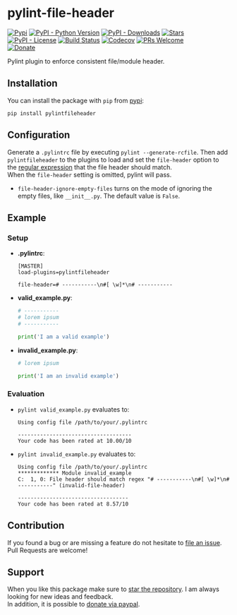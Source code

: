 # pylint-file-header

[![Pypi](https://img.shields.io/pypi/v/pylintfileheader.svg?style=flat-square)](https://pypi.python.org/pypi/pylintfileheader) [![PyPI - Python Version](https://img.shields.io/pypi/pyversions/pylintfileheader.svg?style=flat-square)](https://pypi.python.org/pypi/pylintfileheader) [![PyPI - Downloads](https://img.shields.io/pypi/dm/pylintfileheader.svg?style=flat-square)](https://pypistats.org/packages/pylintfileheader) [![Stars](https://img.shields.io/github/stars/HaaLeo/pylint-file-header.svg?label=Stars&logo=github&style=flat-square)](https://github.com/HaaLeo/pylint-file-header/stargazers)  
[![PyPI - License](https://img.shields.io/pypi/l/pylintfileheader.svg?style=flat-square)](https://raw.githubusercontent.com/HaaLeo/pylint-file-header/master/LICENSE.txt) [![Build Status](https://img.shields.io/travis/HaaLeo/pylint-file-header/master.svg?style=flat-square)](https://travis-ci.org/HaaLeo/pylint-file-header) [![Codecov](https://img.shields.io/codecov/c/github/HaaLeo/pylint-file-header.svg?style=flat-square)](https://codecov.io/gh/HaaLeo/pylint-file-header) [![PRs Welcome](https://img.shields.io/badge/PRs-welcome-brightgreen.svg?style=flat-square)](http://makeapullrequest.com)  
[![Donate](https://img.shields.io/badge/-Donate-blue.svg?logo=paypal&style=flat-square)](https://www.paypal.me/LeoHanisch)

Pylint plugin to enforce consistent file/module header.

## Installation

You can install the package with `pip` from [pypi](https://pypi.org/project/pylintfileheader):

```
pip install pylintfileheader
```

## Configuration

Generate a `.pylintrc` file by executing `pylint --generate-rcfile`.
Then add `pylintfileheader` to the plugins to load and set the `file-header` option to the [regular expression](https://docs.python.org/3/library/re.html#regular-expression-syntax) that the file header should match.  
When the `file-header` setting is omitted, pylint will pass.

* `file-header-ignore-empty-files` turns on the mode of ignoring the empty files, like `__init__.py`. The default value is `False`.

## Example

### Setup

* **.pylintrc**:  

  ```pylintrc
  [MASTER]
  load-plugins=pylintfileheader

  file-header=# -----------\n#[ \w]*\n# -----------
  ```

* **valid_example.py**:  

  ```python
  # -----------
  # lorem ipsum
  # -----------

  print('I am a valid example')
  ```

* **invalid_example.py**:  

  ```python
  # lorem ipsum

  print('I am an invalid example')
  ```

### Evaluation

* `pylint valid_example.py` evaluates to:  
  ```
  Using config file /path/to/your/.pylintrc

  ------------------------------------
  Your code has been rated at 10.00/10
  ```

* `pylint invalid_example.py` evaluates to:  
  ```
  Using config file /path/to/your/.pylintrc
  ************* Module invalid_example
  C:  1, 0: File header should match regex "# -----------\n#[ \w]*\n# -----------" (invalid-file-header)

  -----------------------------------
  Your code has been rated at 8.57/10
  ```

## Contribution

If you found a bug or are missing a feature do not hesitate to [file an issue](https://github.com/HaaLeo/pylint-file-header/issues/new/choose).  
Pull Requests are welcome!

## Support

When you like this package make sure to [star the repository](https://github.com/HaaLeo/pylint-file-header/stargazers). I am always looking for new ideas and feedback.  
In addition, it is possible to [donate via paypal](https://www.paypal.me/LeoHanisch).
